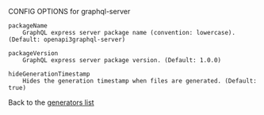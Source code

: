 
CONFIG OPTIONS for graphql-server

	packageName
	    GraphQL express server package name (convention: lowercase). (Default: openapi3graphql-server)

	packageVersion
	    GraphQL express server package version. (Default: 1.0.0)

	hideGenerationTimestamp
	    Hides the generation timestamp when files are generated. (Default: true)

Back to the [generators list](README.md)
